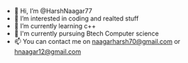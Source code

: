 - 👋 Hi, I’m @HarshNaagar77
- 👀 I’m interested in coding and realted stuff
- 🌱 I’m currently learning c++
- 💞️ I'm currently pursuing Btech Computer science 
- 📫 You can contact me on naagarharsh70@gmail.com or hnaagar12@gmail.com 


